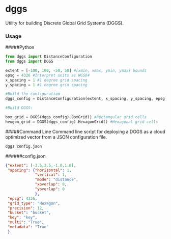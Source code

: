 # dggs
Utility for building Discrete Global Grid Systems (DGGS).

### Usage
#####Python
```python
from dggs import DistanceConfiguration
from dggs import DGGS

extent = [-100, 100, -50, 50] #[xmin, xmax, ymin, ymax] bounds
epsg = 4326 #Interpret units as WGS84
x_spacing = 1 #1 degree grid spacing
y_spacing = 1 #1 degree grid spacing

#Build the configuration
dggs_config = DistanceConfiguration(extent, x_spacing, y_spacing, epsg)

#Build DGGS:

box_grid = DGGS(dggs_config).BoxGrid() #Rectangular grid cells
hexgon_grid = DGGS(dggs_config).HexagonGrid() #Hexagonal grid cells
```


#####Command Line
Command line script for deploying a DGGS as a cloud optimized vector from a JSON configuration file.
```bash
dggs config.json
```

######config.json
```json
{"extent": [-3.5,3.5,-1.0,1.0],
 "spacing": {"horizontal": 1,
             "vertical": 1,
             "mode": "distance",
             "xoverlap": 0,
             "yoverlap": 0
             },
 "epsg": 4326,
 "grid_type": "Hexagon",
 "precision": 12,
 "bucket": "bucket",
 "key": "key",
 "multi": "True",
 "metadata": "True"
 }
```